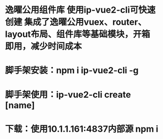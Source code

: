 # 逸曜公用组件库 使用ip-vue2-cli可快速创建 集成了逸曜公用vuex、router、layout布局、组件库等基础模块，开箱即用，减少时间成本

# 脚手架安装：npm i ip-vue2-cli -g
# 脚手架使用：ip-vue2-cli create [name]
# 下载：使用10.1.1.161:4837内部源 npm i